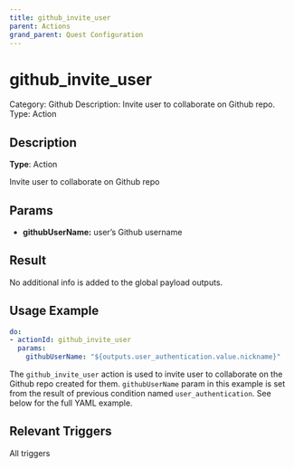 ```yaml
---
title: github_invite_user
parent: Actions
grand_parent: Quest Configuration
---
```


# github_invite_user

Category: Github
Description: Invite user to collaborate on Github repo.
Type: Action

## Description

**Type**: Action

Invite user to collaborate on Github repo

## Params

- **githubUserName:** user’s Github username

## Result

No additional info is added to the global payload outputs.

## Usage Example

```yaml
do:
- actionId: github_invite_user
  params:
    githubUserName: "${outputs.user_authentication.value.nickname}"
```

The `github_invite_user` action is used to invite user to collaborate on the Github repo created for them. `githubUserName` param in this example is set from the result of previous condition named `user_authentication`. See below for the full YAML example.

## Relevant Triggers

All triggers